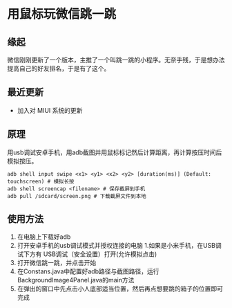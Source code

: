 # 用鼠标玩微信跳一跳

## 缘起
微信刚刚更新了一个版本，主推了一个叫跳一跳的小程序。无奈手残，于是想办法提高自己的好友排名，于是有了这个。

## 最近更新
* 加入对 MIUI 系统的更新

## 原理
用usb调试安卓手机，用adb截图并用鼠标标记然后计算距离，再计算按压时间后模拟按压。

```
adb shell input swipe <x1> <y1> <x2> <y2> [duration(ms)] (Default: touchscreen) # 模拟长按
adb shell screencap <filename> # 保存截屏到手机
adb pull /sdcard/screen.png # 下载截屏文件到本地
```

## 使用方法
1. 在电脑上下载好adb
2. 打开安卓手机的usb调试模式并授权连接的电脑
    1.如果是小米手机，在USB调试下方有 USB调试（安全设置）打开(允许模拟点击)
3. 打开微信跳一跳，并点击开始
4. 在Constans.java中配置好adb路径与截图路径，运行BackgroundImage4Panel.java的main方法
5. 在弹出的窗口中先点击小人底部适当位置，然后再点想要跳的箱子的位置即可完成


